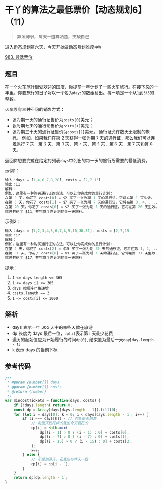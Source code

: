 # 干丫的算法之最低票价【动态规划6】（11）

> 算法薄弱，每天一道算法题，突破自己

进入动态规划第六天，今天开始做动态规划难度`中等`

[983. 最低票价](https://leetcode-cn.com/problems/minimum-cost-for-tickets/)

## 题目

在一个火车旅行很受欢迎的国度，你提前一年计划了一些火车旅行。在接下来的一年里，你要旅行的日子将以一个名为`days`的数组给出。每一项是一个从`1`到`365`的整数。

火车票有三种不同的销售方式：

- 张为期一天的通行证售价为`costs[0]`美元；
- 张为期七天的通行证售价为`costs[1]`美元；
- 张为期三十天的通行证售价为`costs[2]`美元。
通行证允许数天无限制的旅行。 例如，如果我们在第 2 天获得一张为期 7 天的通行证，那么我们可以连着旅行 7 天：第 2 天、第 3 天、第 4 天、第 5 天、第 6 天、第 7 天和第 8 天。

返回你想要完成在给定的列表`days`中列出的每一天的旅行所需要的最低消费。

示例1：

```js
输入：days = [1,4,6,7,8,20], costs = [2,7,15]
输出：11
解释：
例如，这里有一种购买通行证的方法，可以让你完成你的旅行计划：
在第 1 天，你花了 costs[0] = $2 买了一张为期 1 天的通行证，它将在第 1 天生效。
在第 3 天，你花了 costs[1] = $7 买了一张为期 7 天的通行证，它将在第 3, 4, ..., 9 天生效。
在第 20 天，你花了 costs[0] = $2 买了一张为期 1 天的通行证，它将在第 20 天生效。
你总共花了 $11，并完成了你计划的每一天旅行。
```

示例2：

```js
输入：days = [1,2,3,4,5,6,7,8,9,10,30,31], costs = [2,7,15]
输出：17
解释：
例如，这里有一种购买通行证的方法，可以让你完成你的旅行计划：
在第 1 天，你花了 costs[2] = $15 买了一张为期 30 天的通行证，它将在第 1, 2, ..., 30 天生效。
在第 31 天，你花了 costs[0] = $2 买了一张为期 1 天的通行证，它将在第 31 天生效。
你总共花了 $17，并完成了你计划的每一天旅行
```

提示：

1. `1 <= days.length <= 365`
2. `1 <= days[i] <= 365`
3. `days 按顺序严格递增`
4. `costs.length == 3`
5. `1 <= costs[i] <= 1000`

## 解析

- days 表示一年 365 天中的哪些天数在旅游
- dp 长度为 days 最后一位，`dp[i]`表示第 i 天最少花费
- 遍历的起始值应为开始履行的时间`dp[0]`, 结束值为最后一天`day[day.length - 1]`
- k 表示 days 的当前下标

## 参考代码

```js
/**
 * @param {number[]} days
 * @param {number[]} costs
 * @return {number}
 */
var mincostTickets = function(days, costs) {
    if (!days.length) return 0;
    const dp = Array(days[days.length - 1]).fill(0);
    for (let i = days[0], k = 0; i < days[days.length - 1]; i++) {
        if (i === days[k]) { // 判断是否旅游
            // 前面天数花掉的钱加今天要花的
            dp[i] = Math.min(
                dp[(i - 1) > 0 ? (i - 1) : 0] + costs[0],
                dp[(i - 7) > 0 ? (i - 7) : 0] + costs[1],
                dp[(i - 15) > 0 ? (i - 15) : 0] + costs[2],
            );
            k++;
        } else {
            // 不是旅游天，花费应与昨天一致
            dp[i] = dp[i - 1];
        }
    }
    return dp[dp.length - 1];
}
```
